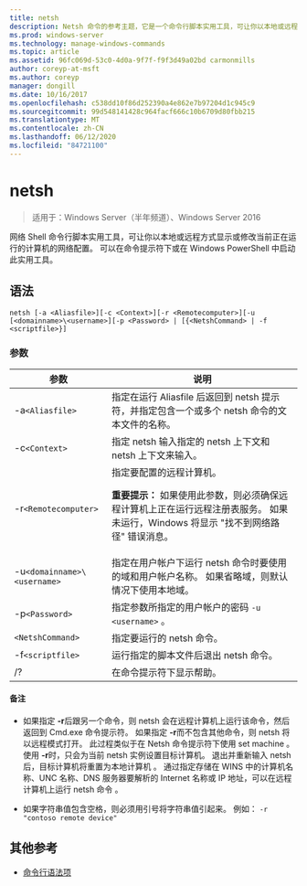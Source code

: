 ```yaml
---
title: netsh
description: Netsh 命令的参考主题，它是一个命令行脚本实用工具，可让你以本地或远程方式显示或修改当前正在运行的计算机的网络配置。
ms.prod: windows-server
ms.technology: manage-windows-commands
ms.topic: article
ms.assetid: 96fc069d-53c0-4d0a-9f7f-f9f3d49a02bd carmonmills
author: coreyp-at-msft
ms.author: coreyp
manager: dongill
ms.date: 10/16/2017
ms.openlocfilehash: c538dd10f86d252390a4e862e7b97204d1c945c9
ms.sourcegitcommit: 99d548141428c964facf666c10b6709d80fbb215
ms.translationtype: MT
ms.contentlocale: zh-CN
ms.lasthandoff: 06/12/2020
ms.locfileid: "84721100"
---
```

# <a name="netsh"></a>netsh

> 适用于：Windows Server（半年频道）、Windows Server 2016

网络 Shell 命令行脚本实用工具，可让你以本地或远程方式显示或修改当前正在运行的计算机的网络配置。 可以在命令提示符下或在 Windows PowerShell 中启动此实用工具。

## <a name="syntax"></a>语法

```
netsh [-a <Aliasfile>][-c <Context>][-r <Remotecomputer>][-u [<domainname>\<username>][-p <Password> | [{<NetshCommand> | -f <scriptfile>}]
```

### <a name="parameters"></a>参数

| 参数 | 说明 |
| --------- | ----------- |
| -a`<Aliasfile>` | 指定在运行 Aliasfile 后返回到 netsh 提示符，并指定包含一个或多个 netsh 命令的文本文件的名称。 |
| -c`<Context>` | 指定 netsh 输入指定的 netsh 上下文和 netsh 上下文来输入。 |
| -r`<Remotecomputer>` | 指定要配置的远程计算机。<p>**重要提示：** 如果使用此参数，则必须确保远程计算机上正在运行远程注册表服务。 如果未运行，Windows 将显示 "找不到网络路径" 错误消息。 |
| -u`<domainname>\<username>` | 指定在用户帐户下运行 netsh 命令时要使用的域和用户帐户名称。 如果省略域，则默认情况下使用本地域。 |
| -p`<Password>` | 指定参数所指定的用户帐户的密码 `-u <username>` 。 |
| `<NetshCommand>` | 指定要运行的 netsh 命令。 |
| -f`<scriptfile>` | 运行指定的脚本文件后退出 netsh 命令。 |
| /? | 在命令提示符下显示帮助。 |

#### <a name="remarks"></a>备注

- 如果指定 **-r**后跟另一个命令，则 netsh 会在远程计算机上运行该命令，然后返回到 Cmd.exe 命令提示符。 如果指定 **-r**而不包含其他命令，则 netsh 将以远程模式打开。 此过程类似于在 Netsh 命令提示符下使用 set machine  。 使用 **-r**时，只会为当前 netsh 实例设置目标计算机。 退出并重新输入 netsh 后，目标计算机将重置为本地计算机  。 通过指定存储在 WINS 中的计算机名称、UNC 名称、DNS 服务器要解析的 Internet 名称或 IP 地址，可以在远程计算机上运行 netsh 命令  。

- 如果字符串值包含空格，则必须用引号将字符串值引起来。 例如： `-r "contoso remote device"`

## <a name="additional-references"></a>其他参考

- [命令行语法项](command-line-syntax-key.md)
